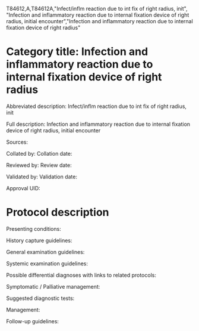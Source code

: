 T84612,A,T84612A,"Infect/inflm reaction due to int fix of right radius, init", "Infection and inflammatory reaction due to internal fixation device of right radius, initial encounter","Infection and inflammatory reaction due to internal fixation device of right radius"
# Category title: Infection and inflammatory reaction due to internal fixation device of right radius

Abbreviated description: Infect/inflm reaction due to int fix of right radius, init

Full description: Infection and inflammatory reaction due to internal fixation device of right radius, initial encounter

Sources:

Collated by:
Collation date:

Reviewed by:
Review date:

Validated by:
Validation date:

Approval UID:

# Protocol description

Presenting conditions:

History capture guidelines:

General examination guidelines:

Systemic examination guidelines:

Possible differential diagnoses with links to related protocols:

Symptomatic / Palliative management:

Suggested diagnostic tests:

Management:

Follow-up guidelines:
